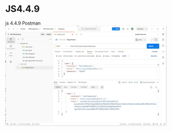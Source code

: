 # JS4.4.9
js 4.4.9 Postman
<img src="https://github.com/DenisPapushaJava/JS4.4.9/blob/main/create%20user%20(post).jpg?raw=true">
